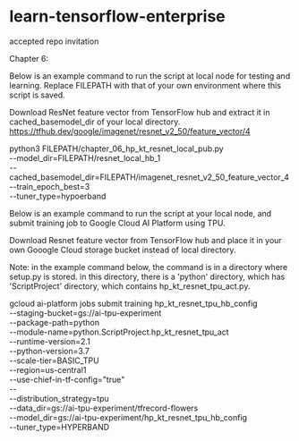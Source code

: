 # learn-tensorflow-enterprise

accepted repo invitation

Chapter 6:

Below is an example command to run the script at local node for testing and learning.
Replace FILEPATH with that of your own environment where this script is saved.
  
Download ResNet feature vector from TensorFlow hub and extract it in cached_basemodel_dir of your local directory.
https://tfhub.dev/google/imagenet/resnet_v2_50/feature_vector/4


python3 FILEPATH/chapter_06_hp_kt_resnet_local_pub.py \
--model_dir=FILEPATH/resnet_local_hb_1  \
--cached_basemodel_dir=FILEPATH/imagenet_resnet_v2_50_feature_vector_4 \
--train_epoch_best=3 \
--tuner_type=hypoerband

Below is an example command to run the script at your local node, and submit training job to Google Cloud AI Platform using TPU.

Download Resnet feature vector from TensorFlow hub and place it in your own Gooogle Cloud storage bucket instead of local directory.

Note: in the example command below, the command is in a directory where setup.py is stored. in this directory, there is a 'python' directory, which has 'ScriptProject' directory, which contains hp_kt_resnet_tpu_act.py.

gcloud ai-platform jobs submit training hp_kt_resnet_tpu_hb_config \
--staging-bucket=gs://ai-tpu-experiment \
--package-path=python \
--module-name=python.ScriptProject.hp_kt_resnet_tpu_act \
--runtime-version=2.1 \
--python-version=3.7 \
--scale-tier=BASIC_TPU \
--region=us-central1 \
--use-chief-in-tf-config="true" \
-- \
--distribution_strategy=tpu \
--data_dir=gs://ai-tpu-experiment/tfrecord-flowers \
--model_dir=gs://ai-tpu-experiment/hp_kt_resnet_tpu_hb_config \
--tuner_type=HYPERBAND
